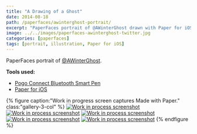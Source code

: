 ```yaml
---
title: "A Drawing of a Ghost"
date: 2014-08-18
path: /paperfaces/awinterghost-portrait/
excerpt: "PaperFaces portrait of @AWinterGhost drawn with Paper for iOS on an iPad."
image: ../../images/paperfaces-awinterghost-twitter.jpg
categories: [paperfaces]
tags: [portrait, illustration, Paper for iOS]
---
```


PaperFaces portrait of [@AWinterGhost](https://twitter.com/AWinterGhost).

**Tools used:**

- [Pogo Connect Bluetooth Smart Pen](https://www.amazon.com/gp/product/B009K448L4/ref=as_li_ss_tl?ie=UTF8&camp=1789&creative=390957&creativeASIN=B009K448L4&linkCode=as2&tag=mademist-20)
- [Paper for iOS](https://paper.bywetransfer.com/)

{% figure caption:"Work in progress screen captures Made with Paper." class:"gallery-3-col" %}
[![Work in process screenshot](../../images/paperfaces-awinterghost-process-1-600.jpg)](../../images/paperfaces-awinterghost-process-1-lg.jpg) [![Work in process screenshot](../../images/paperfaces-awinterghost-process-2-600.jpg)](../../images/paperfaces-awinterghost-process-2-lg.jpg) [![Work in process screenshot](../../images/paperfaces-awinterghost-process-3-600.jpg)](../../images/paperfaces-awinterghost-process-3-lg.jpg) [![Work in process screenshot](../../images/paperfaces-awinterghost-process-4-600.jpg)](../../images/paperfaces-awinterghost-process-4-lg.jpg) [![Work in process screenshot](../../images/paperfaces-awinterghost-process-5-600.jpg)](../../images/paperfaces-awinterghost-process-5-lg.jpg)
{% endfigure %}
